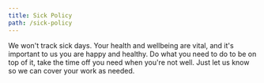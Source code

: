 ```yaml
---
title: Sick Policy
path: /sick-policy
---
```



We won't track sick days. Your health and wellbeing are vital, and it's important to us you are happy and healthy. Do what you need to do to be on top of it, take the time off you need when you're not well. Just let us know so we can cover your work as needed.
